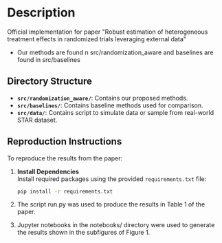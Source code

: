 # Description

Official implementation for paper "Robust estimation of heterogeneous treatment effects in randomized trials leveraging external data"

- Our methods are found n src/randomization_aware and baselines are found in src/baselines

## Directory Structure

- **`src/randomization_aware/`**: Contains our proposed methods.
- **`src/baselines/`**: Contains baseline methods used for comparison.
- **`src/data/`**: Contains script to simulate data or sample from real-world STAR dataset.

## Reproduction Instructions

To reproduce the results from the paper:

1. **Install Dependencies**  
   Install required packages using the provided `requirements.txt` file:

   ```bash
   pip install -r requirements.txt
   ```

2. The script run.py was used to produce the results in Table 1 of the paper.
3. Jupyter notebooks in the notebooks/ directory were used to generate the results shown in the subfigures of Figure 1.
